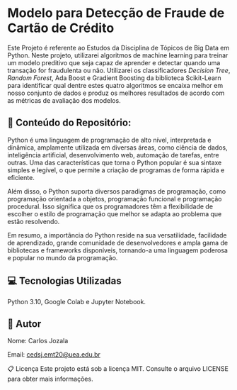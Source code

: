 # Modelo para Detecção de Fraude de Cartão de Crédito

Este Projeto é referente ao Estudos da Disciplina de Tópicos de Big Data em Python. Neste projeto, utilizarei algoritmos de machine learning para treinar um modelo preditivo que seja capaz de aprender e detectar quando uma transação for fraudulenta ou não. Utilizarei os classificadores *Decision Tree*, *Random Forest*, Ada Boost e Gradient Boosting da biblioteca Scikit-Learn para identificar qual dentre estes quatro algoritmos se encaixa melhor em nosso conjunto de dados e produz os melhores resultados de acordo com as métricas de avaliação dos modelos.

## :file_folder: Conteúdo do Repositório:

Python é uma linguagem de programação de alto nível, interpretada e dinâmica, amplamente utilizada em diversas áreas, como ciência de dados, inteligência artificial, desenvolvimento web, automação de tarefas, entre outras. Uma das características que torna o Python popular é sua sintaxe simples e legível, o que permite a criação de programas de forma rápida e eficiente.

Além disso, o Python suporta diversos paradigmas de programação, como programação orientada a objetos, programação funcional e programação procedural. Isso significa que os programadores têm a flexibilidade de escolher o estilo de programação que melhor se adapta ao problema que estão resolvendo.

Em resumo, a importância do Python reside na sua versatilidade, facilidade de aprendizado, grande comunidade de desenvolvedores e ampla gama de bibliotecas e frameworks disponíveis, tornando-a uma linguagem poderosa e popular no mundo da programação.

## :computer: Tecnologias Utilizadas
Python 3.10,
Google Colab e
Jupyter Notebook.

## :memo: Autor
Nome: Carlos Jozala

Email: cedsj.emt20@uea.edu.br

:clipboard: Licença
Este projeto está sob a licença MIT. Consulte o arquivo LICENSE para obter mais informações.
